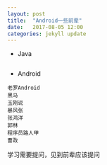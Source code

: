 ```yaml
---
layout: post
title:  "Android一些前辈"
date:   2017-08-05 12:00
categories: jekyll update
---
```


- Java
```

```

- Android
```
老罗Android
黑马
玉刚说
暴风张
张鸿洋
郭林
程序员路人甲
曹政
```

学习需要提问，见到前辈应该提问
